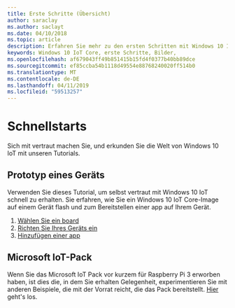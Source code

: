 ```yaml
---
title: Erste Schritte (Übersicht)
author: saraclay
ms.author: saclayt
ms.date: 04/10/2018
ms.topic: article
description: Erfahren Sie mehr zu den ersten Schritten mit Windows 10 IoT Core.
keywords: Windows 10 IoT Core, erste Schritte, Bilder,
ms.openlocfilehash: af679043ff49b851415b15fd4f0377b40bb89dce
ms.sourcegitcommit: ef85ccba54b1118d49554e88768240020ff514b0
ms.translationtype: MT
ms.contentlocale: de-DE
ms.lasthandoff: 04/11/2019
ms.locfileid: "59513257"
---
```

# <a name="quickstarts"></a>Schnellstarts

Sich mit vertraut machen Sie, und erkunden Sie die Welt von Windows 10 IoT mit unseren Tutorials. 
 
## <a name="prototype-a-device"></a>Prototyp eines Geräts
Verwenden Sie dieses Tutorial, um selbst vertraut mit Windows 10 IoT schnell zu erhalten. Sie erfahren, wie Sie ein Windows 10 IoT Core-Image auf einem Gerät flash und zum Bereitstellen einer app auf Ihrem Gerät.

1. [Wählen Sie ein board](quickstarter/PrototypeBoards.md)
2.  [Richten Sie Ihres Geräts ein](quickstarter/DeviceSetup.md)
3.  [Hinzufügen einer app](quickstarter/DevelopApp.md)

## <a name="microsoft-iot-pack"></a>Microsoft IoT-Pack
Wenn Sie das Microsoft IoT Pack vor kurzem für Raspberry Pi 3 erworben haben, ist dies die, in dem Sie erhalten Gelegenheit, experimentieren Sie mit anderen Beispiele, die mit der Vorrat reicht, die das Pack bereitstellt. [Hier](adafruitkit.md) geht's los.